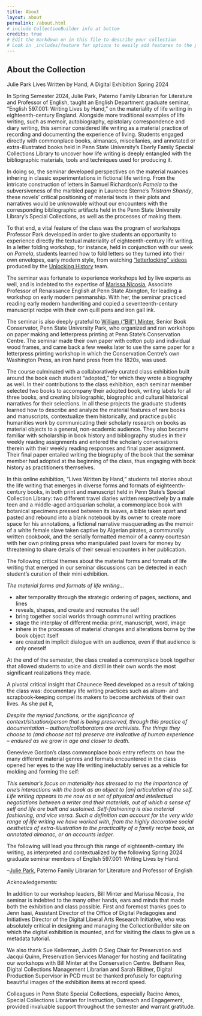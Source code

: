 ```yaml
---
title: About
layout: about
permalink: /about.html
# include CollectionBuilder info at bottom
credits: true
# Edit the markdown on in this file to describe your collection
# Look in _includes/feature for options to easily add features to the page
---
```


## About the Collection

Julie Park
Lives Written by Hand, A Digital Exhibition
Spring 2024

In Spring Semester 2024, Julie Park, Paterno Family Librarian for Literature and Professor of English, taught an English Department graduate seminar, “English 597.001: Writing Lives by Hand,” on the materiality of life writing in eighteenth-century England. Alongside more traditional examples of life writing, such as memoir, autobiography, epistolary correspondence and diary writing, this seminar considered life writing as a material practice of recording and documenting the experience of living. Students engaged directly with commonplace books, almanacs, miscellanies, and annotated or extra-illustrated books held in Penn State University’s Eberly Family Special Collections Library to uncover how life writing is deeply entangled with the bibliographic materials, tools and techniques used for producing it. 

In doing so, the seminar developed perspectives on the material nuances inhering in classic experimentations in fictional life writing. From the intricate construction of letters in Samuel Richardson’s _Pamela_ to the subversiveness of the marbled page in Laurence Sterne’s _Tristram Shandy_, these novels’ critical positioning of material texts in their plots and narratives would be unknowable without our encounters with the corresponding bibliographic artifacts held in the Penn State University Library’s Special Collections, as well as the processes of making them.

To that end, a vital feature of the class was the program of workshops Professor Park developed in order to give students an opportunity to experience directly the textual materiality of eighteenth-century life writing. In a letter folding workshop, for instance, held in conjunction with our week on _Pamela_, students learned how to fold letters so they turned into their own envelopes, early modern style, from watching [“letterlocking” videos](https://www.youtube.com/@Letterlocking) produced by the [Unlocking History](https://letterlocking.org/about) team.

The seminar was fortunate to experience workshops led by live experts as well, and is indebted to the expertise of [Marissa Nicosia](https://www.abington.psu.edu/marissa-nicosia), Associate Professor of Renaissance English at Penn State Abington, for leading a workshop on early modern penmanship. With her, the seminar practiced reading early modern handwriting and copied a seventeenth-century manuscript recipe with their own quill pens and iron gall ink. 





The seminar is also deeply grateful to  [William (“Bill”) Minter](https://pure.psu.edu/en/persons/william-d-minter), Senior Book Conservator, Penn State University Park, who organized and ran workshops on paper making and letterpress printing at Penn State’s Conservation Centre. The seminar made their own paper with cotton pulp and individual wood frames, and came back a few weeks later to use the same paper for a letterpress printing workshop in which the Conservation Centre’s own Washington Press, an iron hand press from the 1820s, was used.



The course culminated with a collaboratively curated class exhibition built around the book each student “adopted,” for which they wrote a biography as well. In their contributions to the class exhibition, each seminar member selected two books to accompany their adopted book, writing labels for all three books, and creating bibliographic, biographic and cultural historical narratives for their selections. In all these projects the graduate students learned how to describe and analyze the material features of rare books and manuscripts, contextualize them historically, and practice public humanities work by communicating their scholarly research on books as material objects to a general, non-academic audience. They also became familiar with scholarship in book history and bibliography studies in their weekly reading assignments and entered the scholarly conversations therein with their weekly reading responses and final paper assignment. Their final paper entailed writing the biography of the book that the seminar member had adopted at the beginning of the class, thus engaging with book history as practitioners themselves. 


In this online exhibition, “Lives Written by Hand,” students tell stories about the life writing that emerges in diverse forms and formats of eighteenth-century books, in both print and manuscript held in Penn State’s Special Collection Library: two different travel diaries written respectively by a male teen and a middle-aged antiquarian scholar, a commonplace book with botanical specimens pressed between its leaves, a bible taken apart and pasted and rebound into a blank notebook by its owner to create more space for his annotations, a fictional narrative masquerading as the memoir of a white female slave taken captive by Algerian pirates, a communally written cookbook, and the serially formatted memoir of a canny courtesan with her own printing press who manipulated past lovers for money by threatening to share details of their sexual encounters in her publication. 


The following critical themes about the material forms and formats of life writing that emerged in our seminar discussions can be detected in each student’s curation of their mini exhibition.  

_The material forms and formats of life writing…_

-  alter temporality through the strategic ordering of pages, sections, and lines
-  reveals, shapes, and create and recreates the self  
- bring together social worlds through communal writing practices
- stage the interplay of different media: print, manuscript, word, image
- inhere in the processes of material changes and alterations borne by the book object itself
- are created in implicit dialogue with an audience, even if that audience is only oneself

At the end of the semester, the class created a commonplace book together that allowed students to voice and distill in their own words the most significant realizations they made. 

A pivotal critical insight that Chaunece Reed developed as a result of taking the class was: documentary life writing practices such as album- and scrapbook-keeping compel its makers to become archivists of their own lives. As she put it, 

_Despite the myriad functions, or the significance of context/situation/person that is being preserved, through this practice of documentation – authors/collaborators are archivists. The things they choose to (and choose not to) preserve are indicative of human experience – endured as we grow in age and closer to death._

Genevieve Gordon’s class commonplace book entry reflects on how the many different material genres and formats encountered in the class opened her eyes to the way life writing ineluctably serves as a vehicle for molding and forming the self: 

_This seminar’s focus on materiality has stressed to me the importance of one’s interactions with the book as an object to [an] articulation of the self. Life writing appears to me now as a set of physical and intellectual negotiations between a writer and their materials, out of which a sense of self and life are built and sustained. Self-fashioning is also material fashioning, and vice versa. Such a definition can account for the very wide range of life writing we have worked with, from the highly decorative social aesthetics of extra-illustration to the practicality of a family recipe book, an annotated almanac, or an accounts ledger._ 

The following will lead you through this range of eighteenth-century life writing, as interpreted and contextualized by the following Spring 2024 graduate seminar members of English 597.001: Writing Lives by Hand. 

–[Julie Park](http://www.juliepark.space), Paterno Family Librarian for Literature and Professor of English

Acknowledgements:

In addition to our workshop leaders, Bill Minter and Marissa Nicosia, the seminar is indebted to the many other hands, ears and minds that made both the exhibition and class possible. First and foremost thanks goes to Jenn Isasi, Assistant Director of the Office of Digital Pedagogies and Initiatives Director of the Digital Liberal Arts Research Initiative, who was absolutely critical in designing and managing the CollectionBuilder site on which the digital exhibition is mounted, and for visiting the class to give us a metadata tutorial. 

We also thank Sue Kellerman, Judith O Sieg Chair for Preservation and Jacqui Quinn, Preservation Services Manager for hosting and facilitating our workshops with Bill Minter at the Conservation Centre. Bethann Rea, Digital Collections Management Librarian and Sarah Bildner, Digital Production Supervisor in PCD must be thanked profusely for capturing beautiful images of the exhibition items at record speed.

Colleagues in Penn State Special Collections, especially Racine Amos, Special Collections Librarian for Instruction, Outreach and Engagement, provided invaluable support throughout the semester and warrant gratitude.
